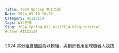 ```yaml
---
Title: 2024 Spring 第十二週
Date: 2024-05-10 16:30
Category: 41123114
Tags: W12任務
Slug: 2024-Spring-W12-41123114-blog-tutorial
Author:41123114
---
```


2024 將分組倉儲設為以模組，與創房者用足球機器人競技

<!-- PELICAN_END_SUMMARY -->
